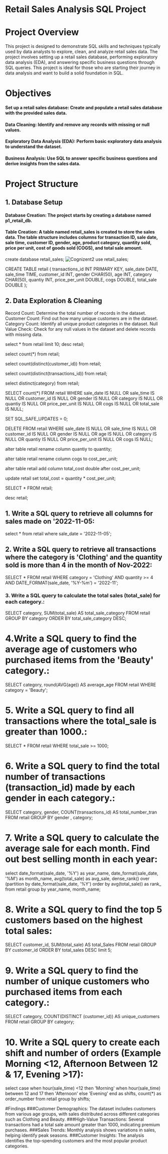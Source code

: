 # Retail Sales Analysis SQL Project
# Project Overview

This project is designed to demonstrate SQL skills and techniques typically used by data analysts to explore, clean, and analyze retail sales data. The project involves setting up a retail sales database, performing exploratory data analysis (EDA), and answering specific business questions through SQL queries. This project is ideal for those who are starting their journey in data analysis and want to build a solid foundation in SQL.

# Objectives
#### Set up a retail sales database: Create and populate a retail sales database with the provided sales data.
#### Data Cleaning: Identify and remove any records with missing or null values.
#### Exploratory Data Analysis (EDA): Perform basic exploratory data analysis to understand the dataset.
#### Business Analysis: Use SQL to answer specific business questions and derive insights from the sales data.
# Project Structure
## 1. Database Setup
#### Database Creation: The project starts by creating a database named p1_retail_db.
#### Table Creation: A table named retail_sales is created to store the sales data. The table structure includes columns for transaction ID, sale date, sale time, customer ID, gender, age, product category, quantity sold, price per unit, cost of goods sold (COGS), and total sale amount.

create database retail_sales;
![Cognizent2](https://github.com/user-attachments/assets/ab986cfe-7524-49b8-bd66-2420bfac67f5)
use retail_sales;

CREATE TABLE retail (
    transactions_id INT PRIMARY KEY,
    sale_date DATE,
    sale_time TIME,
    customer_id INT,
    gender CHAR(50),
    age INT,
    category CHAR(50),
    quantiy INT,
    price_per_unit DOUBLE,
    cogs DOUBLE,
    total_sale DOUBLE
);

## 2. Data Exploration & Cleaning
Record Count: Determine the total number of records in the dataset.
Customer Count: Find out how many unique customers are in the dataset.
Category Count: Identify all unique product categories in the dataset.
Null Value Check: Check for any null values in the dataset and delete records with missing data.

select * from retail limit 10;
desc retail;

select count(*) from retail;

select count(distinct(customer_id)) from retail;

select count(distinct(transactions_id)) from retail;

select distinct(category) from retail;

SELECT count(*) FROM retail
WHERE
    sale_date IS NULL 
        OR sale_time IS NULL
        OR customer_id IS NULL
        OR gender IS NULL
        OR category IS NULL
        OR quantiy IS NULL
        OR price_per_unit IS NULL
        OR cogs IS NULL
        OR total_sale IS NULL;
        
SET SQL_SAFE_UPDATES = 0;

DELETE FROM retail
WHERE 
    sale_date IS NULL OR sale_time IS NULL OR customer_id IS NULL OR 
    gender IS NULL OR age IS NULL OR category IS NULL OR 
    quantiy IS NULL OR price_per_unit IS NULL OR cogs IS NULL;
    
alter table retail
rename column quantiy to quantity;

alter table retail
rename column cogs to cost_per_unit;

alter table retail
add column total_cost double after cost_per_unit;

update retail
set total_cost = quantity * cost_per_unit;

SELECT * FROM retail;

desc retail;

## 1. Write a SQL query to retrieve all columns for sales made on '2022-11-05:
select * from retail where sale_date = '2022-11-05';

## 2. Write a SQL query to retrieve all transactions where the category is 'Clothing' and the quantity sold is more than 4 in the month of Nov-2022:
SELECT * FROM retail
WHERE
    category = 'Clothing' AND quantity >= 4
    AND DATE_FORMAT(sale_date, '%Y-%m') = '2022-11';
    
### 3. Write a SQL query to calculate the total sales (total_sale) for each category.:
SELECT 
    category, SUM(total_sale) AS total_sale_category
FROM
    retail
GROUP BY category
ORDER BY total_sale_category DESC;

# 4.Write a SQL query to find the average age of customers who purchased items from the 'Beauty' category.:
SELECT 
    category, round(AVG(age)) AS average_age
FROM
    retail
WHERE
    category = 'Beauty';
    
# 5. Write a SQL query to find all transactions where the total_sale is greater than 1000.:
SELECT 
    *
FROM
    retail
WHERE
    total_sale >= 1000;

# 6. Write a SQL query to find the total number of transactions (transaction_id) made by each gender in each category.:

SELECT 
    category,
    gender,
    COUNT(transactions_id) AS total_number_tran
FROM
    retail
GROUP BY gender , category;

# 7. Write a SQL query to calculate the average sale for each month. Find out best selling month in each year:
select
	date_format(sale_date, '%Y') as year_name,
    date_format(sale_date, '%M') as month_name,
    avg(total_sale) as avg_sale,
    dense_rank() over (partition by date_format(sale_date, '%Y') order by avg(total_sale)) as rank_
    from retail 
    group by year_name, month_name;
    
# 8. Write a SQL query to find the top 5 customers based on the highest total sales:
SELECT 
    customer_id, SUM(total_sale) AS total_Sales
FROM
    retail
GROUP BY customer_id
ORDER BY total_sales DESC limit 5;

# 9. Write a SQL query to find the number of unique customers who purchased items from each category.:
SELECT 
    category, COUNT(DISTINCT (customer_id)) AS unique_customers
FROM
    retail
GROUP BY category;

# 10. Write a SQL query to create each shift and number of orders (Example Morning <12, Afternoon Between 12 & 17, Evening >17):
select
	case
		when hour(sale_time) <12 then 'Morning'
        when hour(sale_time) between 12 and 17 then 'Afternoon'
        else 'Evening'
	end as shifts,
    count(*) as order_number
	from
		retail
			group by shifts;

#Findings
###Customer Demographics: The dataset includes customers from various age groups, with sales distributed across different categories such as Clothing and Beauty.
###High-Value Transactions: Several transactions had a total sale amount greater than 1000, indicating premium purchases.
###Sales Trends: Monthly analysis shows variations in sales, helping identify peak seasons.
###Customer Insights: The analysis identifies the top-spending customers and the most popular product categories.
   
